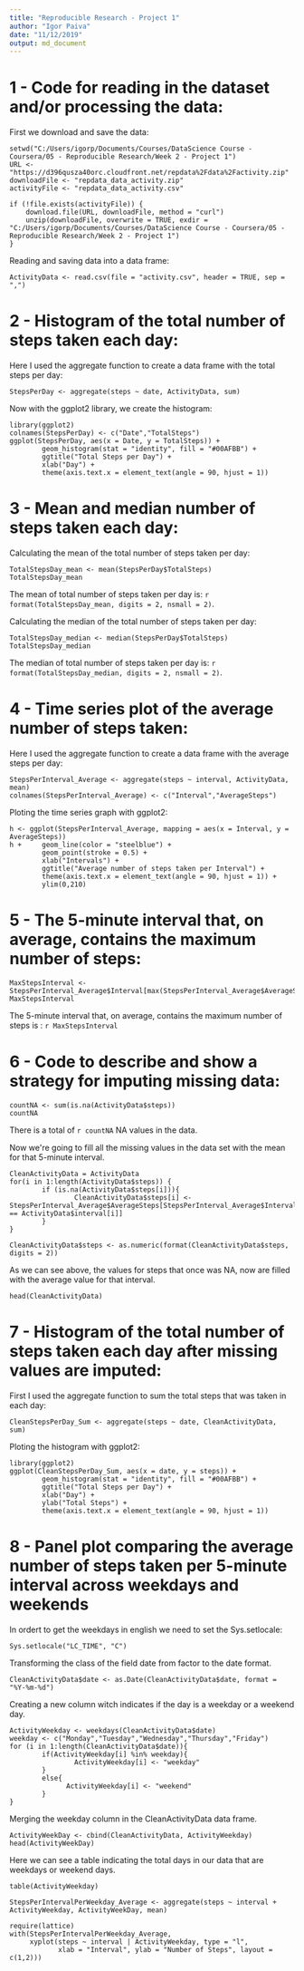 ```yaml
---
title: "Reproducible Research - Project 1"
author: "Igor Paiva"
date: "11/12/2019"
output: md_document
---
```


1 - Code for reading in the dataset and/or processing the data:
===============================================================

First we download and save the data:
```{r , echo=TRUE}
setwd("C:/Users/igorp/Documents/Courses/DataScience Course - Coursera/05 - Reproducible Research/Week 2 - Project 1")
URL <- "https://d396qusza40orc.cloudfront.net/repdata%2Fdata%2Factivity.zip"
downloadFile <- "repdata_data_activity.zip"
activityFile <- "repdata_data_activity.csv"

if (!file.exists(activityFile)) {
    download.file(URL, downloadFile, method = "curl")
    unzip(downloadFile, overwrite = TRUE, exdir = "C:/Users/igorp/Documents/Courses/DataScience Course - Coursera/05 - Reproducible Research/Week 2 - Project 1")
}
```

Reading and saving data into a data frame:
```{r, echo=TRUE}
ActivityData <- read.csv(file = "activity.csv", header = TRUE, sep = ",")
```

2 - Histogram of the total number of steps taken each day:
==========================================================

Here I used the aggregate function to create a data frame with the total steps per day:
```{r}
StepsPerDay <- aggregate(steps ~ date, ActivityData, sum)
```

Now with the ggplot2 library, we create the histogram:
```{r, echo=TRUE}
library(ggplot2)
colnames(StepsPerDay) <- c("Date","TotalSteps")
ggplot(StepsPerDay, aes(x = Date, y = TotalSteps)) +
        geom_histogram(stat = "identity", fill = "#00AFBB") +
        ggtitle("Total Steps per Day") +
        xlab("Day") +
        theme(axis.text.x = element_text(angle = 90, hjust = 1))
```

3 - Mean and median number of steps taken each day:
===================================================

Calculating the mean of the total number of steps taken per day:
```{r, echo=TRUE}
TotalStepsDay_mean <- mean(StepsPerDay$TotalSteps)
TotalStepsDay_mean
```

The mean of total number of steps taken per day is: `r format(TotalStepsDay_mean, digits = 2, nsmall = 2)`.


Calculating the median of the total number of steps taken per day:
```{r, echo=TRUE}
TotalStepsDay_median <- median(StepsPerDay$TotalSteps)
TotalStepsDay_median
```

The median of total number of steps taken per day is: `r format(TotalStepsDay_median, digits = 2, nsmall = 2)`.

4 - Time series plot of the average number of steps taken:
==========================================================

Here I used the aggregate function to create a data frame with the average steps per day: 
```{r}
StepsPerInterval_Average <- aggregate(steps ~ interval, ActivityData, mean)
colnames(StepsPerInterval_Average) <- c("Interval","AverageSteps")
```

Ploting the time series graph with ggplot2:
```{r, echo=TRUE}
h <- ggplot(StepsPerInterval_Average, mapping = aes(x = Interval, y = AverageSteps))
h +     geom_line(color = "steelblue") +
        geom_point(stroke = 0.5) +
        xlab("Intervals") +
        ggtitle("Average number of steps taken per Interval") +
        theme(axis.text.x = element_text(angle = 90, hjust = 1)) +
        ylim(0,210)
```

5 - The 5-minute interval that, on average, contains the maximum number of steps:
=================================================================================

```{r, echo=TRUE}
MaxStepsInterval <- StepsPerInterval_Average$Interval[max(StepsPerInterval_Average$AverageSteps)]
MaxStepsInterval
```

The 5-minute interval that, on average, contains the maximum number of steps is :
`r MaxStepsInterval`

6 - Code to describe and show a strategy for imputing missing data:
===================================================================

```{r}
countNA <- sum(is.na(ActivityData$steps))
countNA
```

There is a total of `r countNA` NA values in the data.

Now we're going to fill all the missing values in the data set with the mean for that 5-minute interval.
```{r}
CleanActivityData = ActivityData
for(i in 1:length(ActivityData$steps)) {
        if (is.na(ActivityData$steps[i])){
                CleanActivityData$steps[i] <-                             StepsPerInterval_Average$AverageSteps[StepsPerInterval_Average$Interval == ActivityData$interval[i]]
        }
}

CleanActivityData$steps <- as.numeric(format(CleanActivityData$steps, digits = 2))
```

As we can see above, the values for steps that once was NA, now are filled with the average value for that interval.
```{r} 
head(CleanActivityData)
```

7 - Histogram of the total number of steps taken each day after missing values are imputed:
===============================================================================

First I used the aggregate function to sum the total steps that was taken in each day:
```{r, echo=TRUE}
CleanStepsPerDay_Sum <- aggregate(steps ~ date, CleanActivityData, sum)
```

Ploting the histogram with ggplot2:
```{r, echo=TRUE}
library(ggplot2)
ggplot(CleanStepsPerDay_Sum, aes(x = date, y = steps)) +
        geom_histogram(stat = "identity", fill = "#00AFBB") +
        ggtitle("Total Steps per Day") +
        xlab("Day") +
        ylab("Total Steps") +
        theme(axis.text.x = element_text(angle = 90, hjust = 1))
```

8 - Panel plot comparing the average number of steps taken per 5-minute interval across weekdays and weekends
================================================================================

In ordert to get the weekdays in english we need to set the Sys.setlocale:
```{r}
Sys.setlocale("LC_TIME", "C")
```

Transforming the class of the field date from factor to the date format.
```{r, echo=TRUE}
CleanActivityData$date <- as.Date(CleanActivityData$date, format = "%Y-%m-%d")
```

Creating a new column witch indicates if the day is a weekday or a weekend day.
```{r, echo=TRUE}
ActivityWeekday <- weekdays(CleanActivityData$date)
weekday <- c("Monday","Tuesday","Wednesday","Thursday","Friday")
for (i in 1:length(CleanActivityData$date)){
        if(ActivityWeekday[i] %in% weekday){
                ActivityWeekday[i] <- "weekday"
        }
        else{
              ActivityWeekday[i] <- "weekend"  
        }
}
```

Merging the weekday column in the CleanActivityData data frame.
```{r, echo=TRUE}
ActivityWeekDay <- cbind(CleanActivityData, ActivityWeekday)
head(ActivityWeekDay)
```

Here we can see a table indicating the total days in our data that are weekdays or weekend days.
```{r, echo=TRUE}
table(ActivityWeekday)
```

```{r, echo=TRUE}
StepsPerIntervalPerWeekday_Average <- aggregate(steps ~ interval + ActivityWeekday, ActivityWeekDay, mean)

require(lattice)
with(StepsPerIntervalPerWeekday_Average, 
     xyplot(steps ~ interval | ActivityWeekday, type = "l", 
            xlab = "Interval", ylab = "Number of Steps", layout = c(1,2)))
```
